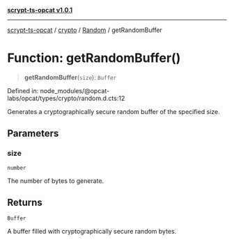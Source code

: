[**scrypt-ts-opcat v1.0.1**](../../../../../README.md)

***

[scrypt-ts-opcat](../../../../../README.md) / [crypto](../../../README.md) / [Random](../README.md) / getRandomBuffer

# Function: getRandomBuffer()

> **getRandomBuffer**(`size`): `Buffer`

Defined in: node\_modules/@opcat-labs/opcat/types/crypto/random.d.cts:12

Generates a cryptographically secure random buffer of the specified size.

## Parameters

### size

`number`

The number of bytes to generate.

## Returns

`Buffer`

A buffer filled with cryptographically secure random bytes.
